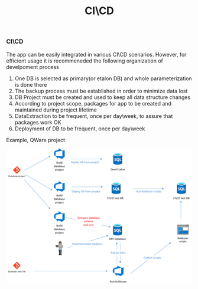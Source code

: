 ﻿---
uid: cicd
title: CI\CD
---
### CI\CD
The app can be easily integrated in various CI\CD scenarios. However, for efficient usage it is recommeneded the following organization of develpoment process

1. One DB is selected as primary(or etalon DB) and whole parameterization is done there
2. The backup process must be established in order to minimize data lost
3. DB Project must be created and used to keep all data structure changes
4. According to project scope, packages for app to be created and maintained during project lifetime
5. DataExtraction to be frequent, once per day\week, to assure that packages work OK 
6. Deployment of DB to be frequent, once per day\week

Example, QWare project

![Fig1](../images/ci_cd.png)

 